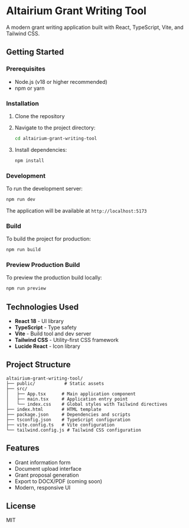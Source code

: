 # Altairium Grant Writing Tool

A modern grant writing application built with React, TypeScript, Vite, and Tailwind CSS.

## Getting Started

### Prerequisites

- Node.js (v18 or higher recommended)
- npm or yarn

### Installation

1. Clone the repository
2. Navigate to the project directory:
   ```bash
   cd altairium-grant-writing-tool
   ```

3. Install dependencies:
   ```bash
   npm install
   ```

### Development

To run the development server:

```bash
npm run dev
```

The application will be available at `http://localhost:5173`

### Build

To build the project for production:

```bash
npm run build
```

### Preview Production Build

To preview the production build locally:

```bash
npm run preview
```

## Technologies Used

- **React 18** - UI library
- **TypeScript** - Type safety
- **Vite** - Build tool and dev server
- **Tailwind CSS** - Utility-first CSS framework
- **Lucide React** - Icon library

## Project Structure

```
altairium-grant-writing-tool/
├── public/           # Static assets
├── src/
│   ├── App.tsx      # Main application component
│   ├── main.tsx     # Application entry point
│   └── index.css    # Global styles with Tailwind directives
├── index.html       # HTML template
├── package.json     # Dependencies and scripts
├── tsconfig.json    # TypeScript configuration
├── vite.config.ts   # Vite configuration
└── tailwind.config.js # Tailwind CSS configuration
```

## Features

- Grant information form
- Document upload interface
- Grant proposal generation
- Export to DOCX/PDF (coming soon)
- Modern, responsive UI

## License

MIT

